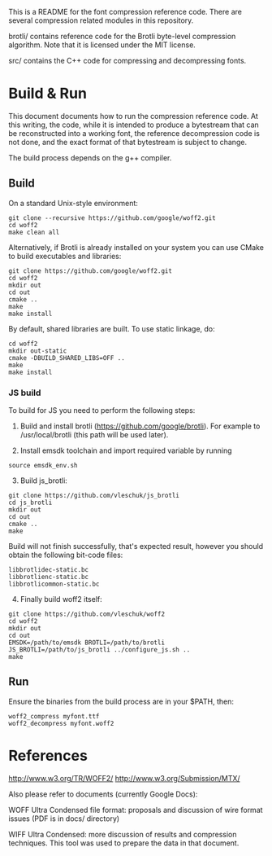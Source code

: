 ﻿This is a README for the font compression reference code. There are several
compression related modules in this repository.

brotli/ contains reference code for the Brotli byte-level compression
algorithm. Note that it is licensed under the MIT license.

src/ contains the C++ code for compressing and decompressing fonts.

# Build & Run

This document documents how to run the compression reference code. At this
writing, the code, while it is intended to produce a bytestream that can be
reconstructed into a working font, the reference decompression code is not
done, and the exact format of that bytestream is subject to change.

The build process depends on the g++ compiler.

## Build

On a standard Unix-style environment:

```
git clone --recursive https://github.com/google/woff2.git
cd woff2
make clean all
```

Alternatively, if Brotli is already installed on your system you can use CMake
to build executables and libraries:

```
git clone https://github.com/google/woff2.git
cd woff2
mkdir out
cd out
cmake ..
make
make install
```

By default, shared libraries are built. To use static linkage, do:

```
cd woff2
mkdir out-static
cmake -DBUILD_SHARED_LIBS=OFF ..
make
make install
```

### JS build
To build for JS you need to perform the following steps:

1) Build and install brotli (https://github.com/google/brotli).
For example to /usr/local/brotli (this path will be used later).

2) Install emsdk toolchain and import required variable by running
```
source emsdk_env.sh
```

3) Build js_brotli:

```
git clone https://github.com/vleschuk/js_brotli
cd js_brotli
mkdir out
cd out
cmake ..
make
```

Build will not finish successfully, that's expected result, however you should
obtain the following bit-code files:
```
libbrotlidec-static.bc
libbrotlienc-static.bc
libbrotlicommon-static.bc
```

4) Finally build woff2 itself:

```
git clone https://github.com/vleschuk/woff2
cd woff2
mkdir out
cd out
EMSDK=/path/to/emsdk BROTLI=/path/to/brotli JS_BROTLI=/path/to/js_brotli ../configure_js.sh ..
make
```

## Run

Ensure the binaries from the build process are in your $PATH, then:

```
woff2_compress myfont.ttf
woff2_decompress myfont.woff2
```

# References

http://www.w3.org/TR/WOFF2/
http://www.w3.org/Submission/MTX/

Also please refer to documents (currently Google Docs):

WOFF Ultra Condensed file format: proposals and discussion of wire format
issues (PDF is in docs/ directory)

WIFF Ultra Condensed: more discussion of results and compression techniques.
This tool was used to prepare the data in that document.
